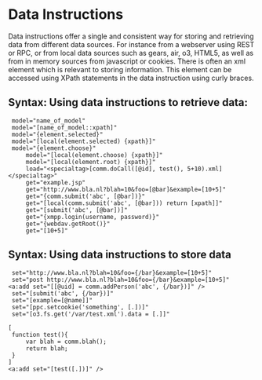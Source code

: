 # Data Instructions

Data instructions offer a single and consistent way for
storing and retrieving
data from different data sources. For instance from a webserver using REST
or RPC, or from local data sources such as gears, air, o3, HTML5, as well as
from in memory sources from javascript or cookies. There is often an xml
element which is relevant to storing information. This element can be
accessed using XPath statements in the data instruction using curly braces.

## Syntax: Using data instructions to retrieve data:

```
 model="name_of_model"
 model="[name_of_model::xpath]"
 model="{element.selected}"
 model="[local(element.selected) {xpath}]"
 model="{element.choose}"
     model="[local(element.choose) {xpath}]"
     model="[local(element.root) {xpath}]"
     load="<specialtag>[comm.doCall([@id], test(), 5+10).xml]</specialtag>"
     get="example.jsp"
     get="http://www.bla.nl?blah=10&foo=[@bar]&example=[10+5]"
     get="{comm.submit('abc', [@bar])}"
     get="[local(comm.submit('abc', [@bar])) return [xpath]]"
     get="[submit('abc', [@bar])]"
     get="{xmpp.login(username, password)}"
     get="{webdav.getRoot()}"
     get="[10+5]"
```

## Syntax: Using data instructions to store data

```
 set="http://www.bla.nl?blah=10&foo={/bar}&example=[10+5]"
 set="post http://www.bla.nl?blah=10&foo={/bar}&example=[10+5]"
<a:add set="[[@uid] = comm.addPerson('abc', {/bar})]" />
 set="[submit('abc', {/bar})]"
 set="[example=[@name]]"
 set="[ppc.setcookie('something', [.])]"
 set="[o3.fs.get('/var/test.xml').data = [.]]"
```
 
```
[
 function test(){
     var blah = comm.blah();
     return blah;
 }
]
<a:add set="[test([.])]" />
```